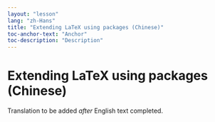 ```yaml
---
layout: "lesson"
lang: "zh-Hans"
title: "Extending LaTeX using packages (Chinese)"
toc-anchor-text: "Anchor"
toc-description: "Description"
---
```


# Extending LaTeX using packages (Chinese)

Translation to be added _after_ English text completed.
